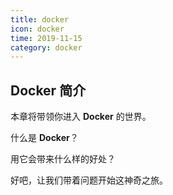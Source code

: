 ```yaml
---
title: docker
icon: docker
time: 2019-11-15
category: docker
---
```


## Docker 简介

本章将带领你进入 **Docker** 的世界。

什么是 **Docker**？

用它会带来什么样的好处？

好吧，让我们带着问题开始这神奇之旅。
